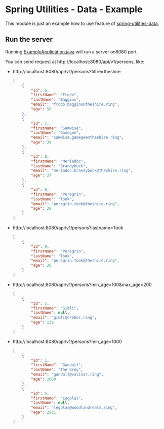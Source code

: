 # Spring Utilities - Data - Example

This module is just an example how to use feature of [spring-utilities-data](../../libraries/spring-utilities-data).

## Run the server

Running [ExampleApplication.java](src/main/java/fr/nvh/spring/utilities/ExampleApplication.java) will run a server on8080 port.

You can send request at http://localhost:8080/api/v1/persons, like:

- http://localhost:8080/api/v1/persons?filtre=theshire
    ```json
    [
        {
            "id": 6,
            "firstName": "Frodo",
            "lastName": "Baggins",
            "email": "frodo.baggins@theshire.ring",
            "age": 50
        },
        {
            "id": 7,
            "firstName": "Samwise",
            "lastName": "Gamegee",
            "email": "samwise.gamegee@theshire.ring",
            "age": 38
        },
        {
            "id": 8,
            "firstName": "Meriadoc",
            "lastName": "Brandybuck",
            "email": "meriadoc.brandybuck@theshire.ring",
            "age": 37
        },
        {
            "id": 9,
            "firstName": "Peregrin",
            "lastName": "Took",
            "email": "peregrin.took@theshire.ring",
            "age": 28
        }
    ]
    ```
- http://localhost:8080/api/v1/persons?lastname=Took
    ```json
    [
        {
            "id": 9,
            "firstName": "Peregrin",
            "lastName": "Took",
            "email": "peregrin.took@theshire.ring",
            "age": 28
        }
    ]    
    ```
- http://localhost:8080/api/v1/persons?min_age=100&max_age=200
    ```json
    [
        {
            "id": 5,
            "firstName": "Gimli",
            "lastName": null,
            "email": "gimli@erebor.ring",
            "age": 139
        }
    ]
    ```
- http://localhost:8080/api/v1/persons?min_age=1000
    ```json
    [
        {
            "id": 1,
            "firstName": "Gandalf",
            "lastName": "The Grey",
            "email": "gandalf@valinor.ring",
            "age": 2000
        },
        {
            "id": 4,
            "firstName": "Legolas",
            "lastName": null,
            "email": "legolas@woodlandrealm.ring",
            "age": 2931
        }
    ]
    ```

